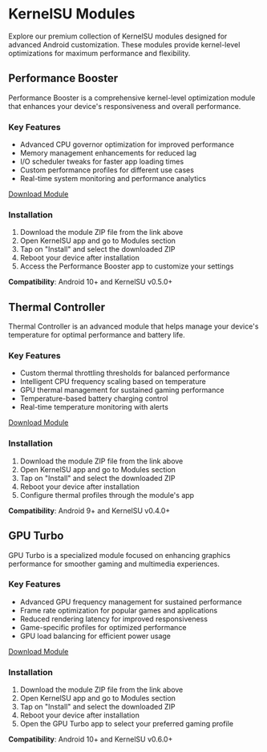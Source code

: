 # KernelSU Modules

Explore our premium collection of KernelSU modules designed for advanced Android customization. These modules provide kernel-level optimizations for maximum performance and flexibility.

## Performance Booster

Performance Booster is a comprehensive kernel-level optimization module that enhances your device's responsiveness and overall performance.

### Key Features

- Advanced CPU governor optimization for improved performance
- Memory management enhancements for reduced lag
- I/O scheduler tweaks for faster app loading times
- Custom performance profiles for different use cases
- Real-time system monitoring and performance analytics

[Download Module](https://github.com/tiann/KernelSU)

### Installation

1. Download the module ZIP file from the link above
2. Open KernelSU app and go to Modules section
3. Tap on "Install" and select the downloaded ZIP
4. Reboot your device after installation
5. Access the Performance Booster app to customize your settings

**Compatibility**: Android 10+ and KernelSU v0.5.0+

## Thermal Controller

Thermal Controller is an advanced module that helps manage your device's temperature for optimal performance and battery life.

### Key Features

- Custom thermal throttling thresholds for balanced performance
- Intelligent CPU frequency scaling based on temperature
- GPU thermal management for sustained gaming performance
- Temperature-based battery charging control
- Real-time temperature monitoring with alerts

[Download Module](https://github.com/tiann/KernelSU/releases)

### Installation

1. Download the module ZIP file from the link above
2. Open KernelSU app and go to Modules section
3. Tap on "Install" and select the downloaded ZIP
4. Reboot your device after installation
5. Configure thermal profiles through the module's app

**Compatibility**: Android 9+ and KernelSU v0.4.0+

## GPU Turbo

GPU Turbo is a specialized module focused on enhancing graphics performance for smoother gaming and multimedia experiences.

### Key Features

- Advanced GPU frequency management for sustained performance
- Frame rate optimization for popular games and applications
- Reduced rendering latency for improved responsiveness
- Game-specific profiles for optimized performance
- GPU load balancing for efficient power usage

[Download Module](https://github.com/TheSakshamSingla/android-gpu-turbo)

### Installation

1. Download the module ZIP file from the link above
2. Open KernelSU app and go to Modules section
3. Tap on "Install" and select the downloaded ZIP
4. Reboot your device after installation
5. Open the GPU Turbo app to select your preferred gaming profile

**Compatibility**: Android 10+ and KernelSU v0.6.0+ 